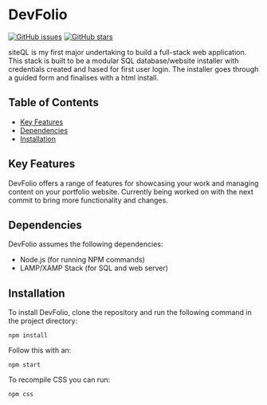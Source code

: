 # DevFolio

[![GitHub issues](https://img.shields.io/github/issues/asbedb/devfolio.svg)](https://github.com/asbedb/siteQL/issues)
[![GitHub stars](https://img.shields.io/github/stars/asbedb/devfolio.svg)](https://github.com/asbedb/siteQL/stargazers)

siteQL is my first major undertaking to build a full-stack web application. This stack is built to be a modular SQL database/website installer with credentials created and hased for first user login. The installer goes through a guided form and finalises with a html install.

## Table of Contents
- [Key Features](#key-features)
- [Dependencies](#dependencies)
- [Installation](#installation)

## Key Features
DevFolio offers a range of features for showcasing your work and managing content on your portfolio website. Currently being worked on with the next commit to bring more functionality and changes.

## Dependencies
DevFolio assumes the following dependencies:

- Node.js (for running NPM commands)
- LAMP/XAMP Stack (for SQL and web server)

## Installation
To install DevFolio, clone the repository and run the following command in the project directory:

```npm install```

Follow this with an:

```npm start```

To recompile CSS you can run:

```npm css```
